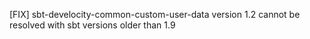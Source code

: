 [FIX] sbt-develocity-common-custom-user-data version 1.2 cannot be resolved with sbt versions older than 1.9